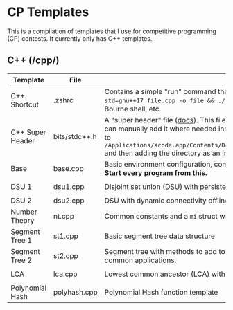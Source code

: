 # CP Templates

This is a compilation of templates that I use for competitive programming (CP) contests. It currently only has C++ templates.

## C++ (/cpp/)
| Template | File | Description | Dependencies |
| - | - | - | - |
| C++ Shortcut | .zshrc | Contains a simple "run" command that simplifies compiling and running C++ files: makes `run file` shorthand for `g++ -std=gnu++17 file.cpp -o file && ./file`. You must add the command to your local `~/.zshrc` file for Zsh, `~/.bashrc` file for Bourne shell, etc. | |
| C++ Super Header | bits/stdc++.h | A "super header" file ([docs](https://gcc.gnu.org/onlinedocs/gcc-4.8.0/libstdc++/api/a01541_source.html)). This file should already exist in the C++ library, but sometimes doesn't, in which case you can manually add it where needed instead. In my case, I set it up for VS Code on macOS by copying the directory and file to `/Applications/Xcode.app/Contents/Developer/Platforms/MacOSX.platform/Developer/SDKs/MacOSX.sdk/usr/include/c++/v1` and then adding the directory as an Include Path in the C++ Intellisense Extension. | |
| Base | base.cpp | Basic environment configuration, common typedefs, and helper functions; can be independently run as a full program. **Start every program from this.** | None |
| DSU 1 | dsu1.cpp | Disjoint set union (DSU) with persistence and rollback. | `#include <bits/stdc++.h>` |
| DSU 2 | dsu2.cpp | DSU with dynamic connectivity offline (DCO). | DSU 1 |
| Number Theory | nt.cpp | Common constants and a `mi` struct with mathematical operations for modular arithmetic | `#include <bits/stdc++.h>` |
| Segment Tree 1 | st1.cpp | Basic segment tree data structure | None |
| Segment Tree 2 | st2.cpp | Segment tree with methods to add to a single element and get the sum over a segment. Easy to generalize to many common applications. | None |
| LCA | lca.cpp | Lowest common ancestor (LCA) with binary lifting | `#include <bits/stdc++.h>` |
| Polynomial Hash | polyhash.cpp | Polynomial Hash function template | Number Theory |